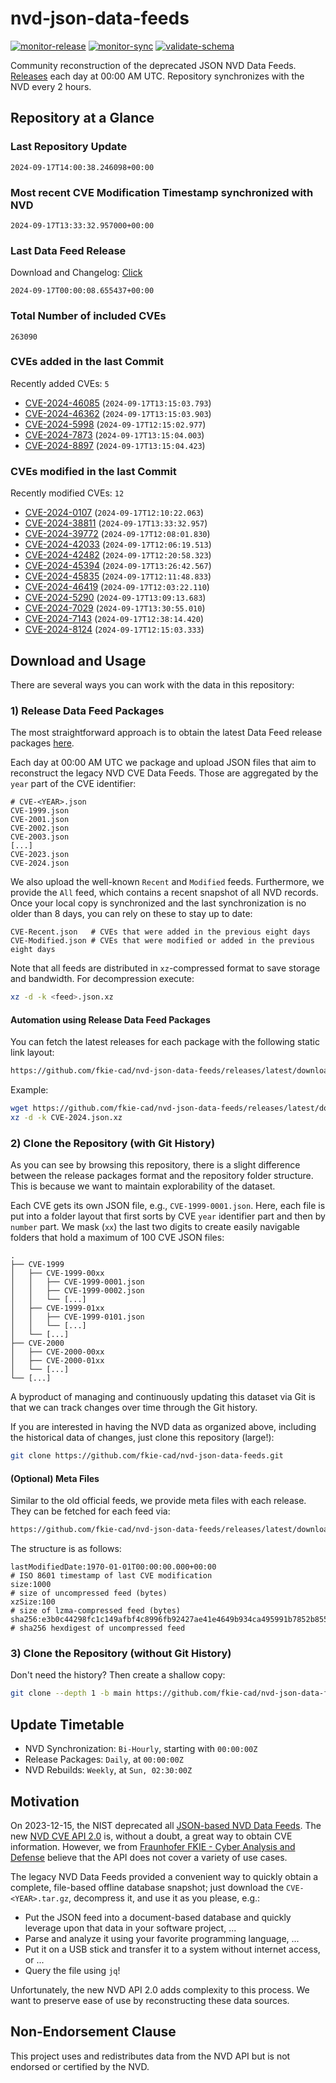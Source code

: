 # nvd-json-data-feeds

[![monitor-release](https://github.com/fkie-cad/nvd-json-data-feeds/actions/workflows/monitor_release.yml/badge.svg)](https://github.com/fkie-cad/nvd-json-data-feeds/actions/workflows/monitor_release.yml)
[![monitor-sync](https://github.com/fkie-cad/nvd-json-data-feeds/actions/workflows/monitor_sync.yml/badge.svg)](https://github.com/fkie-cad/nvd-json-data-feeds/actions/workflows/monitor_sync.yml)
[![validate-schema](https://github.com/fkie-cad/nvd-json-data-feeds/actions/workflows/validate_schema.yml/badge.svg)](https://github.com/fkie-cad/nvd-json-data-feeds/actions/workflows/validate_schema.yml)

Community reconstruction of the deprecated JSON NVD Data Feeds.
[Releases](https://github.com/fkie-cad/nvd-json-data-feeds/releases/latest) each day at 00:00 AM UTC.
Repository synchronizes with the NVD every 2 hours.

## Repository at a Glance

### Last Repository Update

```plain
2024-09-17T14:00:38.246098+00:00
```

### Most recent CVE Modification Timestamp synchronized with NVD

```plain
2024-09-17T13:33:32.957000+00:00
```

### Last Data Feed Release

Download and Changelog: [Click](https://github.com/fkie-cad/nvd-json-data-feeds/releases/latest)

```plain
2024-09-17T00:00:08.655437+00:00
```

### Total Number of included CVEs

```plain
263090
```

### CVEs added in the last Commit

Recently added CVEs: `5`

- [CVE-2024-46085](CVE-2024/CVE-2024-460xx/CVE-2024-46085.json) (`2024-09-17T13:15:03.793`)
- [CVE-2024-46362](CVE-2024/CVE-2024-463xx/CVE-2024-46362.json) (`2024-09-17T13:15:03.903`)
- [CVE-2024-5998](CVE-2024/CVE-2024-59xx/CVE-2024-5998.json) (`2024-09-17T12:15:02.977`)
- [CVE-2024-7873](CVE-2024/CVE-2024-78xx/CVE-2024-7873.json) (`2024-09-17T13:15:04.003`)
- [CVE-2024-8897](CVE-2024/CVE-2024-88xx/CVE-2024-8897.json) (`2024-09-17T13:15:04.423`)


### CVEs modified in the last Commit

Recently modified CVEs: `12`

- [CVE-2024-0107](CVE-2024/CVE-2024-01xx/CVE-2024-0107.json) (`2024-09-17T12:10:22.063`)
- [CVE-2024-38811](CVE-2024/CVE-2024-388xx/CVE-2024-38811.json) (`2024-09-17T13:33:32.957`)
- [CVE-2024-39772](CVE-2024/CVE-2024-397xx/CVE-2024-39772.json) (`2024-09-17T12:08:01.830`)
- [CVE-2024-42033](CVE-2024/CVE-2024-420xx/CVE-2024-42033.json) (`2024-09-17T12:06:19.513`)
- [CVE-2024-42482](CVE-2024/CVE-2024-424xx/CVE-2024-42482.json) (`2024-09-17T12:20:58.323`)
- [CVE-2024-45394](CVE-2024/CVE-2024-453xx/CVE-2024-45394.json) (`2024-09-17T13:26:42.567`)
- [CVE-2024-45835](CVE-2024/CVE-2024-458xx/CVE-2024-45835.json) (`2024-09-17T12:11:48.833`)
- [CVE-2024-46419](CVE-2024/CVE-2024-464xx/CVE-2024-46419.json) (`2024-09-17T12:03:22.110`)
- [CVE-2024-5290](CVE-2024/CVE-2024-52xx/CVE-2024-5290.json) (`2024-09-17T13:09:13.683`)
- [CVE-2024-7029](CVE-2024/CVE-2024-70xx/CVE-2024-7029.json) (`2024-09-17T13:30:55.010`)
- [CVE-2024-7143](CVE-2024/CVE-2024-71xx/CVE-2024-7143.json) (`2024-09-17T12:38:14.420`)
- [CVE-2024-8124](CVE-2024/CVE-2024-81xx/CVE-2024-8124.json) (`2024-09-17T12:15:03.333`)


## Download and Usage

There are several ways you can work with the data in this repository:

### 1) Release Data Feed Packages

The most straightforward approach is to obtain the latest Data Feed release packages [here](https://github.com/fkie-cad/nvd-json-data-feeds/releases/latest).

Each day at 00:00 AM UTC we package and upload JSON files that aim to reconstruct the legacy NVD CVE Data Feeds.
Those are aggregated by the `year` part of the CVE identifier:

```
# CVE-<YEAR>.json
CVE-1999.json
CVE-2001.json
CVE-2002.json
CVE-2003.json
[...]
CVE-2023.json
CVE-2024.json
```

We also upload the well-known `Recent` and `Modified` feeds.
Furthermore, we provide the `All` feed, which contains a recent snapshot of all NVD records.
Once your local copy is synchronized and the last synchronization is no older than 8 days, you can rely on these to stay up to date:

```plain
CVE-Recent.json   # CVEs that were added in the previous eight days
CVE-Modified.json # CVEs that were modified or added in the previous eight days
```

Note that all feeds are distributed in `xz`-compressed format to save storage and bandwidth.
For decompression execute:

```sh
xz -d -k <feed>.json.xz
```

#### Automation using Release Data Feed Packages

You can fetch the latest releases for each package with the following static link layout:

```sh
https://github.com/fkie-cad/nvd-json-data-feeds/releases/latest/download/CVE-<YEAR>.json.xz
```

Example:

```sh
wget https://github.com/fkie-cad/nvd-json-data-feeds/releases/latest/download/CVE-2024.json.xz
xz -d -k CVE-2024.json.xz
```

### 2) Clone the Repository (with Git History)

As you can see by browsing this repository, there is a slight difference between the release packages format and the repository folder structure.
This is because we want to maintain explorability of the dataset.

Each CVE gets its own JSON file, e.g., `CVE-1999-0001.json`.
Here, each file is put into a folder layout that first sorts by CVE `year` identifier part and then by `number` part.
We mask (`xx`) the last two digits to create easily navigable folders that hold a maximum of 100 CVE JSON files:

```plain
.
├── CVE-1999
│   ├── CVE-1999-00xx
│   │   ├── CVE-1999-0001.json
│   │   ├── CVE-1999-0002.json
│   │   └── [...]
│   ├── CVE-1999-01xx
│   │   ├── CVE-1999-0101.json
│   │   └── [...]
│   └── [...]
├── CVE-2000
│   ├── CVE-2000-00xx
│   ├── CVE-2000-01xx
│   └── [...]
└── [...]
```

A byproduct of managing and continuously updating this dataset via Git is that we can track changes over time through the Git history.

If you are interested in having the NVD data as organized above, including the historical data of changes, just clone this repository (large!):

```sh
git clone https://github.com/fkie-cad/nvd-json-data-feeds.git
```

#### (Optional) Meta Files

Similar to the old official feeds, we provide meta files with each release. They can be fetched for each feed via:

```sh
https://github.com/fkie-cad/nvd-json-data-feeds/releases/latest/download/CVE-<YEAR>.meta
```

The structure is as follows:

```plain
lastModifiedDate:1970-01-01T00:00:00.000+00:00                          # ISO 8601 timestamp of last CVE modification
size:1000                                                               # size of uncompressed feed (bytes)
xzSize:100                                                              # size of lzma-compressed feed (bytes)
sha256:e3b0c44298fc1c149afbf4c8996fb92427ae41e4649b934ca495991b7852b855 # sha256 hexdigest of uncompressed feed
```

### 3) Clone the Repository (without Git History)

Don't need the history? Then create a shallow copy:

```sh
git clone --depth 1 -b main https://github.com/fkie-cad/nvd-json-data-feeds.git
```


## Update Timetable

* NVD Synchronization: `Bi-Hourly`, starting with `00:00:00Z`
* Release Packages: `Daily`, at `00:00:00Z`
* NVD Rebuilds: `Weekly`, at `Sun, 02:30:00Z`


## Motivation

On 2023-12-15, the NIST deprecated all [JSON-based NVD Data Feeds](https://nvd.nist.gov/vuln/data-feeds#divRetirementBanner-1).
The new [NVD CVE API 2.0](https://nvd.nist.gov/developers/vulnerabilities) is, without a doubt, a great way to obtain CVE information.
However, we from [Fraunhofer FKIE - Cyber Analysis and Defense](https://www.fkie.fraunhofer.de/en/departments/cad.html) believe that the API does not cover a variety of use cases.

The legacy NVD Data Feeds provided a convenient way to quickly obtain a complete, file-based offline database snapshot; just download the `CVE-<YEAR>.tar.gz`, decompress it, and use it as you please, e.g.:

- Put the JSON feed into a document-based database and quickly leverage upon that data in your software project, ...
- Parse and analyze it using your favorite programming language, ...
- Put it on a USB stick and transfer it to a system without internet access, or ...
- Query the file using `jq`!

Unfortunately, the new NVD API 2.0 adds complexity to this process.
We want to preserve ease of use by reconstructing these data sources.

## Non-Endorsement Clause

This project uses and redistributes data from the NVD API but is not endorsed or certified by the NVD.